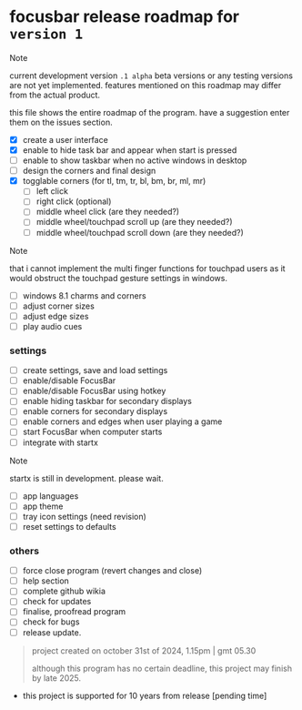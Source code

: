 # **focusbar release roadmap for ```version 1```**
> [!note]
> current development version ```.1 alpha```
> beta versions or any testing versions are not yet implemented. features mentioned on this roadmap may differ from the actual product.

this file shows the entire roadmap of the program. have a suggestion enter them on the issues section. 

- [x] create a user interface
- [x] enable to hide task bar and appear when start is pressed
- [ ] enable to show taskbar when no active windows in desktop
- [ ] design the corners and final design
- [x] togglable corners (for tl, tm, tr, bl, bm, br, ml, mr)
  - [ ] left click 
  - [ ] right click (optional)
  - [ ] middle wheel click (are they needed?)
  - [ ] middle wheel/touchpad scroll up (are they needed?)
  - [ ] middle wheel/touchpad scroll down (are they needed?)
> [!note]
>  that i cannot implement the multi finger functions for touchpad users as it would obstruct the touchpad gesture settings in windows.
  - [ ] windows 8.1 charms and corners
  - [ ] adjust corner sizes
  - [ ] adjust edge sizes
  - [ ] play audio cues
### settings
- [ ] create settings, save and load settings
- [ ] enable/disable FocusBar
- [ ] enable/disable FocusBar using hotkey
- [ ] enable hiding taskbar for secondary displays
- [ ] enable corners for secondary displays
- [ ] enable corners and edges when user playing a game
- [ ] start FocusBar when computer starts
- [ ] integrate with startx
> [!note]
> startx is still in development. please wait.
- [ ] app languages
- [ ] app theme
- [ ] tray icon settings (need revision)
- [ ] reset settings to defaults
### others
- [ ] force close program (revert changes and close)
- [ ] help section
- [ ] complete github wikia
- [ ] check for updates
- [ ] finalise, proofread program
- [ ] check for bugs
- [ ] release update.

> project created on october 31st of 2024, 1.15pm | gmt 05.30
> 
> although this program has no certain deadline, this project may finish by late 2025.


- this project is supported for 10 years from release [pending time]

